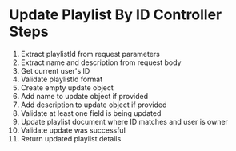 # Update Playlist By ID Controller Steps

1. Extract playlistId from request parameters
2. Extract name and description from request body
3. Get current user's ID
4. Validate playlistId format
5. Create empty update object
6. Add name to update object if provided
7. Add description to update object if provided
8. Validate at least one field is being updated
9. Update playlist document where ID matches and user is owner
10. Validate update was successful
11. Return updated playlist details